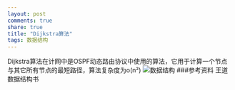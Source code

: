 ```yaml
---
layout: post
comments: true
share: true
title: "Dijkstra算法"
tags: 数据结构
---
```

Dijkstra算法在计网中是OSPF动态路由协议中使用的算法，它用于计算一个节点与其它所有节点的最短路径，算法复杂度为o(n²)
![数据结构](https://hutuxianren.github.io/_posts/images/Dijkatra.jpg)
###参考资料
王道数据结构书